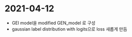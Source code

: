 # 2021-04-12
* GEI model을 modified GEN_model 로 구성
* gaussian label distribution with logits으로 loss 새롭게 만듬
